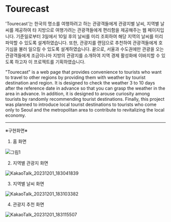 # Tourecast
'Tourecast'는 한국의 명소를 여행하려고 하는 관광객들에게 관광지별 날씨, 지역별 날씨를 제공하여 타 지방으로 여행가려는 관광객들에게 편리함을 제공해주는 웹 페이지입니다. 기준일로부터 3일에서 10일 후의 날씨를 미리 조회하여 해당 지역의 날씨를 미리 파악할 수 있도록 설계하였습니다. 또한, 관광지를 랜덤으로 추천하여 관광객들에게 호기심을 불러 일으킬 수 있도록 설계하였습니다. 끝으로, 서울과 수도권에만 관광을 오는 관광객들에게 조금이나마 지방의 관광지를 소개하여 지역 경제 활성화에 이바지할 수 있도록 하고자 이 프로젝트를 기획하였습니다.  

"Tourecast" is a web page that provides convenience to tourists who want to travel to other regions by providing them with weather by tourist destination and region. It is designed to check the weather 3 to 10 days after the reference date in advance so that you can grasp the weather in the area in advance. In addition, it is designed to arouse curiosity among tourists by randomly recommending tourist destinations. Finally, this project was planned to introduce local tourist destinations to tourists who come only to Seoul and the metropolitan area to contribute to revitalizing the local economy.

---------------------------------------------------------------------------------------------------------------------------------------------------------------------------------------------------------------------

※구현화면※

1. 홈 화면

![그림1](https://github.com/GEONHO96/Tourecast/assets/117559957/3ab46406-6906-4a78-8bb2-ef5b09d3633c)

2. 지역별 관광지 화면

![KakaoTalk_20231201_183041839](https://github.com/GEONHO96/Tourecast/assets/117559957/e40fb56a-628f-41a5-8e25-07e713274740)

3. 지역별 날씨 화면

![KakaoTalk_20231201_183103382](https://github.com/GEONHO96/Tourecast/assets/117559957/2f862b43-3a11-4b91-ae27-da67094ad362)

4. 관광지 추천 화면

![KakaoTalk_20231201_183115507](https://github.com/GEONHO96/Tourecast/assets/117559957/52b14c67-0d89-4749-96cf-35c6af2087dd)
